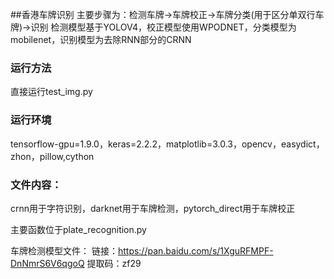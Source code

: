 ##香港车牌识别
主要步骤为：检测车牌->车牌校正->车牌分类(用于区分单双行车牌)->识别
检测模型基于YOLOV4，校正模型使用WPODNET，分类模型为mobilenet，识别模型为去除RNN部分的CRNN
### 运行方法
直接运行test_img.py

### 运行环境
tensorflow-gpu=1.9.0，keras=2.2.2，matplotlib=3.0.3，opencv，easydict，zhon，pillow,cython

### 文件内容：
crnn用于字符识别，darknet用于车牌检测，pytorch_direct用于车牌校正

主要函数位于plate_recognition.py

车牌检测模型文件：
链接：https://pan.baidu.com/s/1XguRFMPF-DnNmrS6V6qgoQ 
提取码：zf29 
